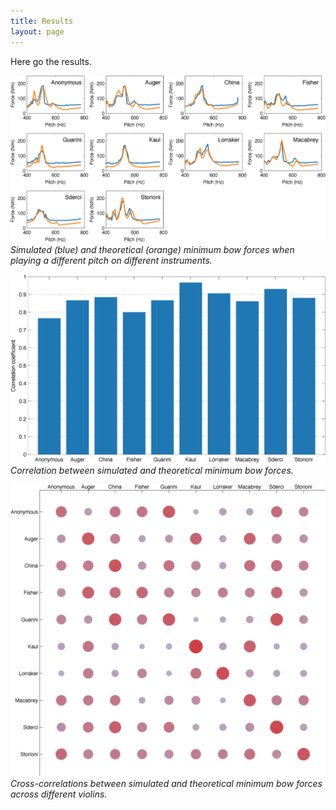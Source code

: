 ```yaml
---
title: Results
layout: page
---
```


Here go the results.

![](img/overlaps.png)
*Simulated (blue) and theoretical (orange) minimum bow forces when playing a different pitch on different instruments.*

![](img/correlation.png)
*Correlation between simulated and theoretical minimum bow forces.*

![](img/correlationMatrix.png)
*Cross-correlations between simulated and theoretical minimum bow forces across different violins.*
